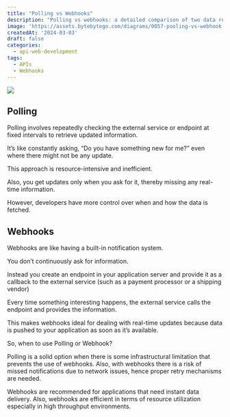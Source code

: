 ```yaml
---
title: "Polling vs Webhooks"
description: "Polling vs webhooks: a detailed comparison of two data retrieval methods."
image: 'https://assets.bytebytego.com/diagrams/0057-pooling-vs-webhook.png'
createdAt: '2024-03-03'
draft: false
categories:
  - api-web-development
tags:
  - APIs
  - Webhooks
---
```


![](https://assets.bytebytego.com/diagrams/0057-pooling-vs-webhook.png)

## Polling

Polling involves repeatedly checking the external service or endpoint at fixed intervals to retrieve updated information.

It’s like constantly asking, “Do you have something new for me?” even where there might not be any update.

This approach is resource-intensive and inefficient.

Also, you get updates only when you ask for it, thereby missing any real-time information.

However, developers have more control over when and how the data is fetched.

## Webhooks

Webhooks are like having a built-in notification system.

You don’t continuously ask for information.

Instead you create an endpoint in your application server and provide it as a callback to the external service (such as a payment processor or a shipping vendor)

Every time something interesting happens, the external service calls the endpoint and provides the information.

This makes webhooks ideal for dealing with real-time updates because data is pushed to your application as soon as it’s available.

So, when to use Polling or Webhook?

Polling is a solid option when there is some infrastructural limitation that prevents the use of webhooks. Also, with webhooks there is a risk of missed notifications due to network issues, hence proper retry mechanisms are needed.

Webhooks are recommended for applications that need instant data delivery. Also, webhooks are efficient in terms of resource utilization especially in high throughput environments.

